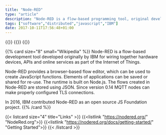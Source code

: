 ```yaml
---
title: "Node-RED"
type: "article"
description: "Node-RED is a flow-based programming tool, original developed by IBM’s Emerging Technology Services team and now a part of the JS Foundation. It is a programming tool for wiring together hardware devices, APIs and online services in new and interesting ways, like for the Internet of Things."
tags: ["software","distributed","javascript","IBM"]
date: 2017-10-11T17:56:48+01:00
---
```


{{<card size="4" small="node-red.org" style="info">}}
{{<description>}}
{{</card>}}

{{% card size="8" small="Wikipedia" %}}
Node-RED is a flow-based development tool developed originally by IBM for wiring together hardware devices, APIs and online services as part of the Internet of Things.

Node-RED provides a browser-based flow editor, which can be used to create JavaScript functions. Elements of applications can be saved or shared for re-use. The runtime is built on Node.js. The flows created in Node-RED are stored using JSON. Since version 0.14 MQTT nodes can make properly configured TLS connections.

In 2016, IBM contributed Node-RED as an open source JS Foundation project.
{{% /card %}}

{{< listcard size="4" title="Links" >}}
    {{<listlink "https://nodered.org/" "NodeRed.org">}}
    {{<listlink "https://nodered.org/docs/getting-started/" "Getting Started">}}
{{< /listcard >}}